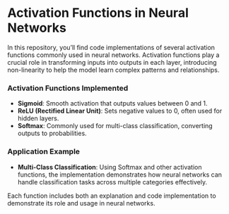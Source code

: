 # Activation Functions in Neural Networks

In this repository, you’ll find code implementations of several activation functions commonly used in neural networks. Activation functions play a crucial role in transforming inputs into outputs in each layer, introducing non-linearity to help the model learn complex patterns and relationships. 

### Activation Functions Implemented
- **Sigmoid**: Smooth activation that outputs values between 0 and 1.
- **ReLU (Rectified Linear Unit)**: Sets negative values to 0, often used for hidden layers.
- **Softmax**: Commonly used for multi-class classification, converting outputs to probabilities.

### Application Example
- **Multi-Class Classification**: Using Softmax and other activation functions, the implementation demonstrates how neural networks can handle classification tasks across multiple categories effectively.

Each function includes both an explanation and code implementation to demonstrate its role and usage in neural networks.
